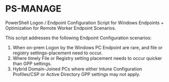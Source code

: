 # PS-MANAGE

PowerShell Logon / Endpoint Configuration Script for Windows Endpoints + Optimization for Remote Worker Endpoint Scenarios. 

This script addresses the following Endpoint Configuration scenarios:

1. When on-prem Logon by the Windows PC Endpoint are rare, and file or registry settings-placement need to occur.  
2. Where timely File or Registry setting placement needs to occur quicker than GPP settings.
3. Hybrid Domain-Joined PCs where either Intune Configuration Profiles/CSP or Active Directory GPP settings may not apply.
